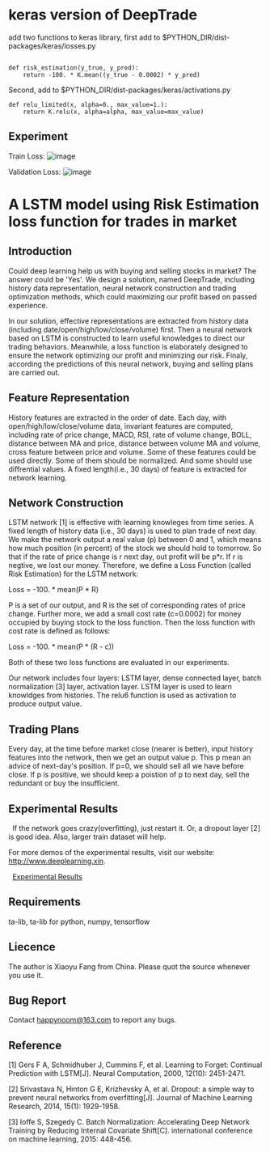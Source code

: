 keras version of DeepTrade
===

add two functions to keras library, first add to $PYTHON_DIR/dist-packages/keras/losses.py
```

def risk_estimation(y_true, y_pred):
    return -100. * K.mean((y_true - 0.0002) * y_pred)

```

Second, add to $PYTHON_DIR/dist-packages/keras/activations.py

```
def relu_limited(x, alpha=0., max_value=1.):
    return K.relu(x, alpha=alpha, max_value=max_value)

```

## Experiment
Train Loss:
![image](train_loss.png)

Validation Loss:
![image](validation_loss.png)

A LSTM model using Risk Estimation loss function for trades in market
===

## Introduction

   Could deep learning help us with buying and selling stocks in market? The answer could be 'Yes'. We design a solution, named DeepTrade, including history data representation, neural network construction and trading optimization methods, which could maximizing our profit based on passed experience.

   In our solution, effective representations are extracted from history data (including date/open/high/low/close/volume) first. Then a neural network based on LSTM is constructed to learn useful knowledges to direct our trading behaviors. Meanwhile, a loss function is elaborately designed to ensure the network optimizing our profit and minimizing our risk. Finaly, according the predictions of this neural network, buying and selling plans are carried out.

## Feature Representation

   History features are extracted in the order of date. Each day, with open/high/low/close/volume data, invariant features are computed, including rate of price change, MACD, RSI, rate of volume change, BOLL, distance between MA and price, distance between volume MA and volume, cross feature between price and volume. Some of these features could be used directly. Some of them should be normalized. And some should use diffrential values. A fixed length(i.e., 30 days) of feature is extracted for network learning.

## Network Construction

   LSTM network [1] is effective with learning knowleges from time series. A fixed length of history data (i.e., 30 days) is used to plan trade of next day. We make the network output a real value (p) between 0 and 1, which means how much position (in percent) of the stock we should hold to tomorrow. So that if the rate of price change is r next day, out profit will be p*r. If r is negtive, we lost our money. Therefore, we define a Loss Function (called Risk Estimation) for the LSTM network:

   Loss = -100. * mean(P * R)

P is a set of our output, and R is the set of corresponding rates of price change. Further more, we add a small cost rate (c=0.0002) for money occupied by buying stock to the loss function. Then the loss function with cost rate is defined as follows:
   
   Loss = -100. * mean(P * (R - c))

  Both of these two loss functions are evaluated in our experiments.

  Our network includes four layers: LSTM layer, dense connected layer, batch normalization [3] layer, activation layer. LSTM layer is used to learn knowldges from histories. The relu6 function is used as activation to produce output value.  

## Trading Plans

   Every day, at the time before market close (nearer is better), input history features into the network, then we get an output value p. This p mean an advice of next-day's position. If p=0, we should sell all we have before close. If p is positive, we should keep a poistion of p to next day, sell the redundant or buy the insufficient.

## Experimental Results

   If the network goes crazy(overfitting), just restart it. Or, a dropout layer [2] is good idea. Also, larger train dataset will help.
 
   For more demos of the experimental results, visit our website: http://www.deeplearning.xin.
   
   [Experimental Results](http://www.deeplearning.xin)
   
## Requirements

ta-lib, ta-lib for python, numpy, tensorflow

## Liecence

The author is Xiaoyu Fang from China. Please quot the source whenever you use it.

## Bug Report

Contact happynoom@163.com to report any bugs.

## Reference

[1] Gers F A, Schmidhuber J, Cummins F, et al. Learning to Forget: Continual Prediction with LSTM[J]. Neural Computation, 2000, 12(10): 2451-2471.

[2] Srivastava N, Hinton G E, Krizhevsky A, et al. Dropout: a simple way to prevent neural networks from overfitting[J]. Journal of Machine Learning Research, 2014, 15(1): 1929-1958.

[3] Ioffe S, Szegedy C. Batch Normalization: Accelerating Deep Network Training by Reducing Internal Covariate Shift[C]. international conference on machine learning, 2015: 448-456.




